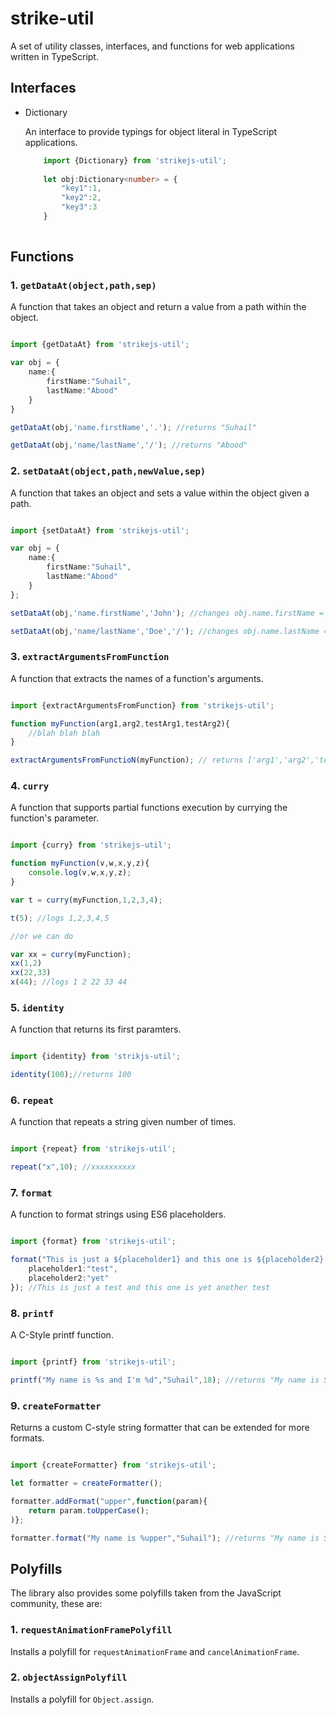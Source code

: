 # strike-util 

A set of utility classes, interfaces, and functions for web applications written in TypeScript. 

## Interfaces 

* Dictionary

	An interface to provide typings for object literal in TypeScript applications. 

	```typescript
		import {Dictionary} from 'strikejs-util'; 
		
		let obj:Dictionary<number> = {
			"key1":1,
			"key2":2,
			"key3":3
		} 
		
	```


## Functions

### 1. `getDataAt(object,path,sep)`
A function that takes an object and return a value from a path within the object. 

```typescript

import {getDataAt} from 'strikejs-util'; 

var obj = {
	name:{
		firstName:"Suhail",
		lastName:"Abood"
	}
}

getDataAt(obj,'name.firstName','.'); //returns "Suhail"

getDataAt(obj,'name/lastName','/'); //returns "Abood" 


```

### 2. `setDataAt(object,path,newValue,sep)` 
A function that takes an object and sets a value within the object given a path. 

```typescript

import {setDataAt} from 'strikejs-util'; 

var obj = {
	name:{
		firstName:"Suhail",
		lastName:"Abood"
	}
}; 

setDataAt(obj,'name.firstName','John'); //changes obj.name.firstName = "John"; 

setDataAt(obj,'name/lastName','Doe','/'); //changes obj.name.lastName = "Doe"; 


```

### 3. `extractArgumentsFromFunction`
A function that extracts the names of a function's arguments. 

```typescript

import {extractArgumentsFromFunction} from 'strikejs-util'; 

function myFunction(arg1,arg2,testArg1,testArg2){
	//blah blah blah
}

extractArgumentsFromFunctioN(myFunction); // returns ['arg1','arg2','testArg1','testArg2']


```

### 4. `curry` 
A function that supports partial functions execution by currying the function's parameter. 

```typescript

import {curry} from 'strikejs-util'; 

function myFunction(v,w,x,y,z){
	console.log(v,w,x,y,z); 
}

var t = curry(myFunction,1,2,3,4); 

t(5); //logs 1,2,3,4,5 

//or we can do 

var xx = curry(myFunction); 
xx(1,2)
xx(22,33)
x(44); //logs 1 2 22 33 44 


```

### 5. `identity` 
A function that returns its first paramters. 

```typescript

import {identity} from 'strikjs-util'; 

identity(100);//returns 100 


```

### 6. `repeat` 
A function that repeats a string given number of times. 

```typescript 

import {repeat} from 'strikejs-util'; 

repeat("x",10); //xxxxxxxxxx


```

### 7. `format` 
A function to format strings using ES6 placeholders. 

```typescript

import {format} from 'strikejs-util'; 

format("This is just a ${placeholder1} and this one is ${placeholder2} another test",{
	placeholder1:"test",
	placeholder2:"yet"
}); //This is just a test and this one is yet another test


```

### 8. `printf` 
A C-Style printf function. 

```typescript

import {printf} from 'strikejs-util'; 

printf("My name is %s and I'm %d","Suhail",18); //returns "My name is Suhail and I'm 18"


```

### 9. `createFormatter` 

Returns a custom C-style string formatter that can be extended for more formats. 

```typescript

import {createFormatter} from 'strikejs-util'; 

let formatter = createFormatter(); 

formatter.addFormat("upper",function(param){
	return param.toUpperCase();
)}; 

formatter.format("My name is %upper","Suhail"); //returns "My name is SUHAIL" 

```

## Polyfills

The library also provides some polyfills taken from the JavaScript community, these are:

### 1. `requestAnimationFramePolyfill` 
Installs a polyfill for `requestAnimationFrame` and `cancelAnimationFrame`. 
### 2. `objectAssignPolyfill`
Installs a polyfill for `Object.assign`. 
